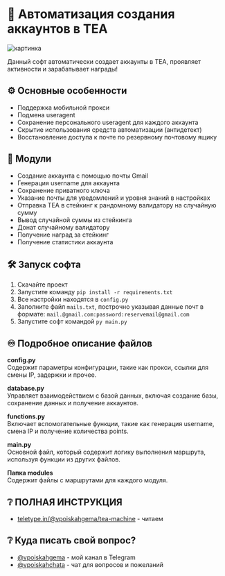 # 🌱 Автоматизация создания аккаунтов в TEA

![картинка]([logo.jpeg])


Данный софт автоматически создает аккаунты в TEA, проявляет активности и зарабатывает награды!

## ⚙️ Основные особенности
- Поддержка мобильной прокси
- Подмена useragent
- Сохранение персонального useragent для каждого аккаунта
- Скрытие использования средств автоматизации (антидетект)
- Восстановление доступа к почте по резервному почтовому ящику

## 🧩 Модули
- Создание аккаунта с помощью почты Gmail
- Генерация username для аккаунта
- Сохранение приватного ключа
- Указание почты для уведомлений и уровня знаний в настройках
- Отправка TEA в стейкинг к рандомному валидатору на случайную сумму
- Вывод случайной суммы из стейкинга
- Донат случайному валидатору
- Получение наград за стейкинг
- Получение статистики аккаунта

## 🛠️ Запуск софта
1. Скачайте проект
2. Запустите команду `pip install -r requirements.txt`
3. Все настройки находятся в `config.py`
4. Заполните файл `mails.txt`, построчно указывая данные почт в формате: `mail.@gmail.com:password:reservemail@gmail.com`
5. Запустите софт командой `py main.py`

## ♾️ Подробное описание файлов

**config.py**  
Содержит параметры конфигурации, такие как прокси, ссылки для смены IP, задержки и прочее.

**database.py**  
Управляет взаимодействием с базой данных, включая создание базы, сохранение данных и получение аккаунтов.

**functions.py**  
Включает вспомогательные функции, такие как генерация username, смена IP и получение количества points.

**main.py**  
Основной файл, который содержит логику выполнения маршрута, используя функции из других файлов.

**Папка modules**  
Содержит файлы с маршрутами для каждого модуля.

## ❔ ПОЛНАЯ ИНСТРУКЦИЯ
- [teletype.in/@vpoiskahgema/tea-machine]([https://t.me/vpoiskahgema](https://teletype.in/@vpoiskahgema/tea-machine)) - читаем


## ❔ Куда писать свой вопрос?
- [@vpoiskahgema](https://t.me/vpoiskahgema) - мой канал в Telegram
- [@vpoiskahchata](https://t.me/vpoiskahchata) - чат для вопросов и пожеланий
